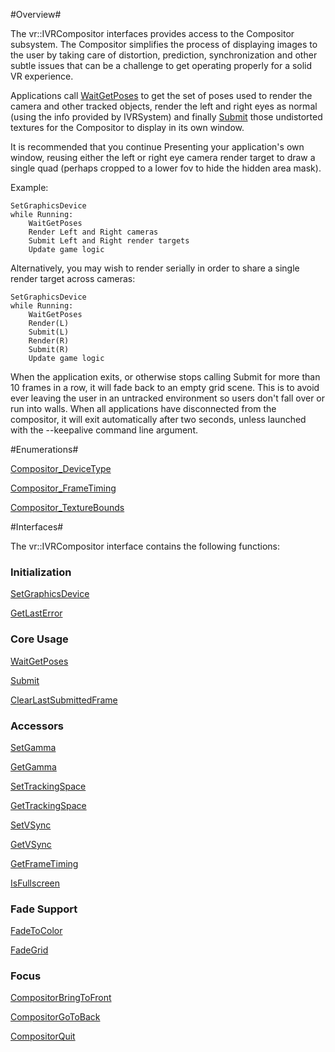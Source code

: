 #Overview#

The vr::IVRCompositor interfaces provides access to the Compositor subsystem.  The Compositor simplifies the process of displaying images to the user by taking care of distortion, prediction, synchronization and other subtle issues that can be a challenge to get operating properly for a solid VR experience.

Applications call [WaitGetPoses](https://github.com/ValveSoftware/openvr/wiki/IVRCompositor::WaitGetPoses) to get the set of poses used to render the camera and other tracked objects, render the left and right eyes as normal (using the info provided by IVRSystem) and finally [Submit](https://github.com/ValveSoftware/openvr/wiki/IVRCompositor::Submit) those undistorted textures for the Compositor to display in its own window.

It is recommended that you continue Presenting your application's own window, reusing either the left or right eye camera render target to draw a single quad (perhaps cropped to a lower fov to hide the hidden area mask).

Example:

    SetGraphicsDevice
    while Running:
        WaitGetPoses
        Render Left and Right cameras
        Submit Left and Right render targets
        Update game logic

Alternatively, you may wish to render serially in order to share a single render target across cameras:

    SetGraphicsDevice
    while Running:
        WaitGetPoses
        Render(L)
        Submit(L)
        Render(R)
        Submit(R)
        Update game logic

When the application exits, or otherwise stops calling Submit for more than 10 frames in a row, it will fade back to an empty grid scene.  This is to avoid ever leaving the user in an untracked environment so users don't fall over or run into walls.  When all applications have disconnected from the compositor, it will exit automatically after two seconds, unless launched with the --keepalive command line argument.

#Enumerations#

[Compositor_DeviceType](https://github.com/ValveSoftware/openvr/wiki/Compositor_DeviceType)

[Compositor_FrameTiming](https://github.com/ValveSoftware/openvr/wiki/Compositor_FrameTiming)

[Compositor_TextureBounds](https://github.com/ValveSoftware/openvr/wiki/Compositor_TextureBounds)

#Interfaces#

The vr::IVRCompositor interface contains the following functions:

### Initialization ##

[SetGraphicsDevice](https://github.com/ValveSoftware/openvr/wiki/IVRCompositor::SetGraphicsDevice)

[GetLastError](https://github.com/ValveSoftware/openvr/wiki/IVRCompositor::GetLastError)

### Core Usage ###

[WaitGetPoses](https://github.com/ValveSoftware/openvr/wiki/IVRCompositor::WaitGetPoses)

[Submit](https://github.com/ValveSoftware/openvr/wiki/IVRCompositor::Submit)

[ClearLastSubmittedFrame](https://github.com/ValveSoftware/openvr/wiki/IVRCompositor::ClearLastSubmittedFrame)

### Accessors ###

[SetGamma](https://github.com/ValveSoftware/openvr/wiki/IVRCompositor::SetGamma)

[GetGamma](https://github.com/ValveSoftware/openvr/wiki/IVRCompositor::GetGamma)

[SetTrackingSpace](https://github.com/ValveSoftware/openvr/wiki/IVRCompositor::SetTrackingSpace)

[GetTrackingSpace](https://github.com/ValveSoftware/openvr/wiki/IVRCompositor::GetTrackingSpace)

[SetVSync](https://github.com/ValveSoftware/openvr/wiki/IVRCompositor::SetVSync)

[GetVSync](https://github.com/ValveSoftware/openvr/wiki/IVRCompositor::GetVSync)

[GetFrameTiming](https://github.com/ValveSoftware/openvr/wiki/IVRCompositor::GetFrameTiming)

[IsFullscreen](https://github.com/ValveSoftware/openvr/wiki/IVRCompositor::IsFullscreen)

### Fade Support ###

[FadeToColor](https://github.com/ValveSoftware/openvr/wiki/IVRCompositor::FadeToColor)

[FadeGrid](https://github.com/ValveSoftware/openvr/wiki/IVRCompositor::FadeGrid)

### Focus ###

[CompositorBringToFront](https://github.com/ValveSoftware/openvr/wiki/IVRCompositor::CompositorBringToFront)

[CompositorGoToBack](https://github.com/ValveSoftware/openvr/wiki/IVRCompositor::CompositorGoToBack)

[CompositorQuit](https://github.com/ValveSoftware/openvr/wiki/IVRCompositor::CompositorQuit)

